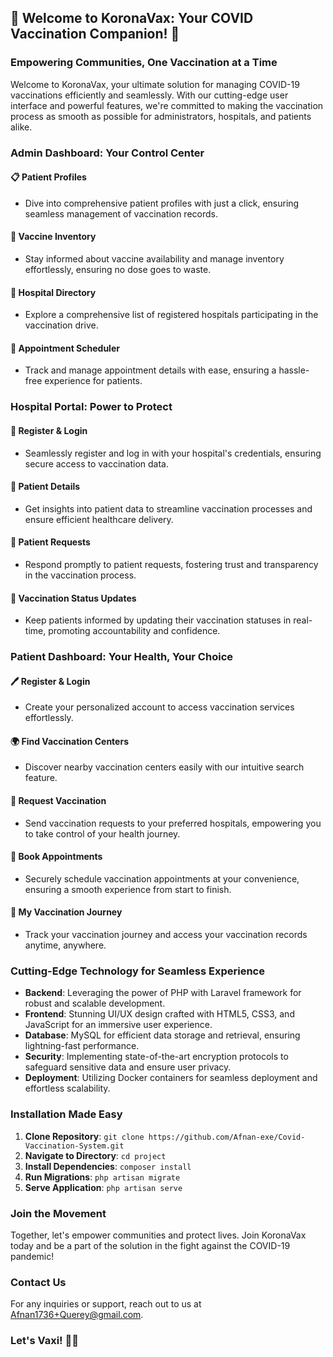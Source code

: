 ## 🌟 Welcome to KoronaVax: Your COVID Vaccination Companion! 🌟

### Empowering Communities, One Vaccination at a Time

Welcome to KoronaVax, your ultimate solution for managing COVID-19 vaccinations efficiently and seamlessly. With our cutting-edge user interface and powerful features, we're committed to making the vaccination process as smooth as possible for administrators, hospitals, and patients alike.

### Admin Dashboard: Your Control Center

#### 📋 Patient Profiles
   - Dive into comprehensive patient profiles with just a click, ensuring seamless management of vaccination records.

#### 💉 Vaccine Inventory
   - Stay informed about vaccine availability and manage inventory effortlessly, ensuring no dose goes to waste.

#### 🏥 Hospital Directory
   - Explore a comprehensive list of registered hospitals participating in the vaccination drive.

#### 📅 Appointment Scheduler
   - Track and manage appointment details with ease, ensuring a hassle-free experience for patients.

### Hospital Portal: Power to Protect

#### 🔐 Register & Login
   - Seamlessly register and log in with your hospital's credentials, ensuring secure access to vaccination data.

#### 📝 Patient Details
   - Get insights into patient data to streamline vaccination processes and ensure efficient healthcare delivery.

#### 📩 Patient Requests
   - Respond promptly to patient requests, fostering trust and transparency in the vaccination process.

#### 💼 Vaccination Status Updates
   - Keep patients informed by updating their vaccination statuses in real-time, promoting accountability and confidence.

### Patient Dashboard: Your Health, Your Choice

#### 🖊 Register & Login
   - Create your personalized account to access vaccination services effortlessly.

#### 🌍 Find Vaccination Centers
   - Discover nearby vaccination centers easily with our intuitive search feature.

#### 📝 Request Vaccination
   - Send vaccination requests to your preferred hospitals, empowering you to take control of your health journey.

#### 📅 Book Appointments
   - Securely schedule vaccination appointments at your convenience, ensuring a smooth experience from start to finish.

#### 📑 My Vaccination Journey
   - Track your vaccination journey and access your vaccination records anytime, anywhere.

### Cutting-Edge Technology for Seamless Experience

- **Backend**: Leveraging the power of PHP with Laravel framework for robust and scalable development.
- **Frontend**: Stunning UI/UX design crafted with HTML5, CSS3, and JavaScript for an immersive user experience.
- **Database**: MySQL for efficient data storage and retrieval, ensuring lightning-fast performance.
- **Security**: Implementing state-of-the-art encryption protocols to safeguard sensitive data and ensure user privacy.
- **Deployment**: Utilizing Docker containers for seamless deployment and effortless scalability.

### Installation Made Easy

1. **Clone Repository**: `git clone https://github.com/Afnan-exe/Covid-Vaccination-System.git`
2. **Navigate to Directory**: `cd project`
3. **Install Dependencies**: `composer install`
4. **Run Migrations**: `php artisan migrate`
5. **Serve Application**: `php artisan serve`

### Join the Movement

Together, let's empower communities and protect lives. Join KoronaVax today and be a part of the solution in the fight against the COVID-19 pandemic!

### Contact Us

For any inquiries or support, reach out to us at [Afnan1736+Querey@gmail.com](mailto:Afnan1736+Querey@gmail.com).

### Let's Vaxi! 💪🦠

